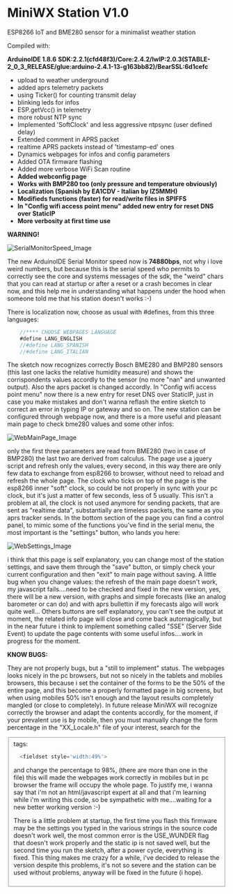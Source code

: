 
# MiniWX Station V1.0
ESP8266 IoT and BME280 sensor for a minimalist weather station

Compiled with:

**ArduinoIDE 1.8.6**
**SDK:2.2.1(cfd48f3)/Core:2.4.2/lwIP:2.0.3(STABLE-2_0_3_RELEASE/glue:arduino-2.4.1-13-g163bb82)/BearSSL:6d1cefc**

- upload to weather underground
- added aprs telemetry packets
- using Ticker() for counting transmit delay
- blinking leds for infos
- ESP.getVcc() in telemetry
- more robust NTP sync
- Implemented 'SoftClock' and less aggressive ntpsync (user defined delay)
- Extended comment in APRS packet
- realtime APRS packets instead of 'timestamp-ed' ones
- Dynamics webpages for infos and config parameters
- Added OTA firmware flashing
- Added more verbose WiFi Scan routine
- **Added webconfig page**
- **Works with BMP280 too (only pressure and temperature obviously)**
- **Localization (Spanish by EA1CDV - Italian by IZ5MMH)**
- **Modifieds functions (faster) for read/write files in SPIFFS**
- **In "Config wifi access point menu" added new entry for reset DNS over StaticIP**
- **More verbosity at first time use**

**WARNING!**

![SerialMonitorSpeed_Image](https://github.com/IU5HKU/MiniWXStation/blob/master/Images/SerialMonitorSpeed.png)

The new ArduinoIDE Serial Monitor speed now is **74880bps**, not why i love weird numbers, but because this is the serial speed who permits to correctly see the core and systems messages of the sdk, the "weird" chars that you can read at startup or after a reset or a crash becomes in clear now, and this help me in understanding what happens under the hood when someone told me that his station doesn't works :-)

There is localization now, choose as usual with #defines, from this three languages:

```javascript
    //**** CHOOSE WEBPAGES LANGUAGE
    #define LANG_ENGLISH
    //#define LANG_SPANISH
    //#define LANG_ITALIAN
```
The sketch now recognizes correctly Bosch BME280 and BMP280 sensors (this last one lacks the relative humidity measure) and shows the corrispondents values accordly to the sensor (no more "nan" and unwanted output). Also the aprs packet is changed accordly. In "Config wifi access point menu" now there is a new entry for reset DNS over StaticIP, just in case you make mistakes and don't wanna reflash the entire sketch to correct an error in typing IP or gateway and so on.
The new station can be configured through webpage now, and there is a more useful and pleasant main page to check bme280 values and some other infos:

![WebMainPage_Image](https://github.com/IU5HKU/MiniWXStation/blob/master/Images/WebMainPage.png)

only the first three parameters are read from BME280 (two in case of BMP280) the last two are derived from calculus.
The page use a jquery script and refresh only the values, every second, in this way there are only few data to exchange from esp8266 to browser, without need to reload and refresh the whole page.
The clock who ticks on top of the page is the esp8266 inner "soft" clock, so could be not properly in sync with your pc clock, but it's just a matter of few seconds, less of 5 usually. This isn't a problem at all, the clock is not used anymore for sending packets, that are sent as "realtime data", substantially are timeless packets, the same as you aprs tracker sends.
In the bottom section of the page you can find a control panel, to mimic some of the functions you've find in the serial menu, the most important is the "settings" button, who lands you here:

![WebSettings_Image](https://github.com/IU5HKU/MiniWXStation/blob/master/Images/WebSettings.png)

i think that this page is self explanatory, you can change most of the station settings, and save them through the "save" button, or simply check your current configuration and then "exit" to main page without saving.
A little bug when you change values: the refresh of the main page doesn't work, my javascript fails....need to be checked and fixed in the new version, yes, there will be a new version, with graphs and simple forecasts (like an analog barometer or can do) and with aprs bullettin if my forecasts algo will work quite well...
Others buttons are self explanatory, you can't see the output at moment, the related info page will close and come back automagically, but in the near future i think to implement something called "SSE" (Server Side Event) to update the page contents with some useful infos....work in progress for the moment.

**KNOW BUGS:**

They are not properly bugs, but a "still to implement" status. The webpages looks nicely in the pc browsers, but not so nicely in the tablets and mobiles browsers, this because i set the container of the forms to be the 50% of the entire page, and this become a properly formatted page in big screens, but when using mobiles 50% isn't enough and the layout results completely mangled (or close to completely). In future release MiniWX will recognize correctly the browser and adapt the contents accordly, for the moment, if your prevalent use is by mobile, then you must manually change the form percentage in the "XX_Locale.h" file of your interest, search for the <fieldset> tags:

```javascript
  <fieldset style='width:49%'>
```

and change the percentage to 98%, (there are more than one in the file) this will made the webpages work correctly in mobiles but in pc browser the frame will occupy the whole page. To justify me, i wanna say that i'm not an html/javascript expert at all and that i'm learning while i'm writing this code, so be sympathetic with me....waiting for a new better working version :-)

There is a little problem at startup, the first time you flash this firmware may be the settings you typed in the various strings in the source code doesn't work well, the most common error is the USE_WUNDER flag that doesn't work properly and the static ip is not saved well, but the second time you run the sketch, after a power cycle, everything is fixed.
This thing makes me crazy for a while, i've decided to release the version despite this problems, it's not so severe and the station can be used without problems, anyway will be fixed in the future (i hope).
